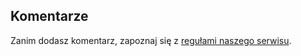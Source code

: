 ## <a name="comments"></a>Komentarze

Zanim dodasz komentarz, zapoznaj się z [regułami naszego serwisu](../house-rules.md).

<!--HONumber=Jan17_HO4-->


